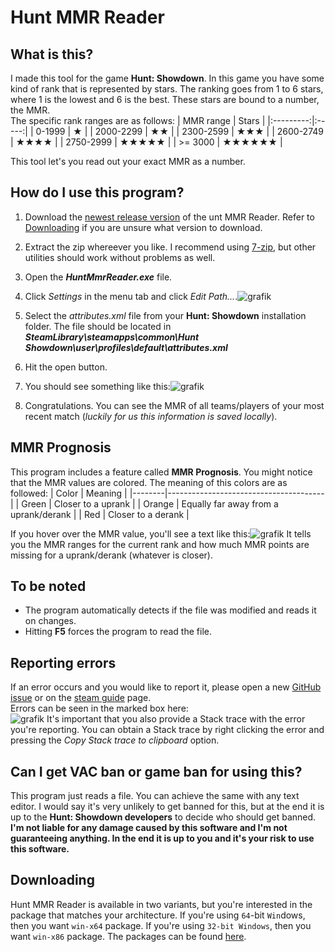 # Hunt MMR Reader

## What is this?

I made this tool for the game **Hunt: Showdown**. In this game you have some kind of rank that is represented by stars. The ranking goes from 1 to 6 stars, where 1 is the lowest and 6 is the best. These stars are bound to a number, the MMR.\
The specific rank ranges are as follows:
| MMR range | Stars |
|:---------:|:-----:|
|   0-1999  |   ★   |
| 2000-2299 |   ★★   |
| 2300-2599 |   ★★★   |
| 2600-2749 |   ★★★★   |
| 2750-2999 |   ★★★★★   |
| >= 3000   |   ★★★★★★   |

This tool let's you read out your exact MMR as a number.

## How do I use this program?

1. Download the [newest release version](https://github.com/slimDebug/HuntMmrReader/releases/latest) of the unt MMR Reader. Refer to [Downloading](#Downloading) if you are unsure what version to download.
2. Extract the zip whereever you like. I recommend using [7-zip](https://www.7-zip.org/), but other utilities should work without problems as well.
3. Open the **_HuntMmrReader.exe_** file.
4. Click _Settings_ in the menu tab and click _Edit Path..._.![grafik](https://user-images.githubusercontent.com/66317138/169690424-571be666-da87-48a6-8728-c5945c93ccba.png)

5. Select the _attributes.xml_ file from your **Hunt: Showdown** installation folder. The file should be located in **_SteamLibrary\steamapps\common\Hunt Showdown\user\profiles\default\attributes.xml_**
6. Hit the open button.
7. You should see something like this:![grafik](https://user-images.githubusercontent.com/66317138/169690447-0d7875ec-362f-4c99-a2df-5bc8c7406d83.png)
8. Congratulations. You can see the MMR of all teams/players of your most recent match (_luckily for us this information is saved locally_).

## MMR Prognosis

This program includes a feature called **MMR Prognosis**. You might notice that the MMR values are colored. The meaning of this colors are as followed:
| Color  | Meaning                               |
|--------|---------------------------------------|
| Green  | Closer to a uprank                    |
| Orange | Equally far away from a uprank/derank |
| Red    | Closer to a derank                    |

If you hover over the MMR value, you'll see a text like this:![grafik](https://user-images.githubusercontent.com/66317138/169690334-01dace3c-cfda-468c-9ba4-5dad2ed6fd20.png)
It tells you the MMR ranges for the current rank and how much MMR points are missing for a uprank/derank (whatever is closer).

## To be noted

- The program automatically detects if the file was modified and reads it on changes.
- Hitting **F5** forces the program to read the file.

## Reporting errors

If an error occurs and you would like to report it, please open a new [GitHub issue](https://github.com/slimDebug/HuntMmrReader/issues/new/choose) or on the [steam guide](https://steamcommunity.com/sharedfiles/filedetails/?id=2806779825) page.\
Errors can be seen in the marked box here:\
![grafik](https://user-images.githubusercontent.com/66317138/169690488-0bf63869-52cf-4b5e-8170-54ae1847a787.png)
It's important that you also provide a Stack trace with the error you're reporting. You can obtain a Stack trace by right clicking the error and pressing the _Copy Stack trace to clipboard_ option.

## Can I get VAC ban or game ban for using this?

This program just reads a file. You can achieve the same with any text editor. I would say it's very unlikely to get banned for this, but at the end it is up to the **Hunt: Showdown developers** to decide who should get banned. **I'm not liable for any damage caused by this software and I'm not guaranteeing anything. In the end it is up to you and it's your risk to use this software.**

## Downloading

Hunt MMR Reader is available in two variants, but you're interested in the package that matches your architecture. If you're using `64`-bit `Win`dows, then you want `win-x64` package. If you're using `32-bit Windows`, then you want `win-x86` package. The packages can be found [here](https://github.com/slimDebug/HuntMmrReader/releases/latest).
